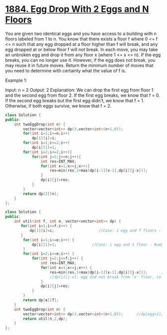  # [1884. Egg Drop With 2 Eggs and N Floors](https://leetcode.com/problems/egg-drop-with-2-eggs-and-n-floors/)

You are given two identical eggs and you have access to a building with n floors labeled from 1 to n.
You know that there exists a floor f where 0 <= f <= n such that any egg dropped at a floor higher than f will break, and any egg dropped at or below floor f will not break.
In each move, you may take an unbroken egg and drop it from any floor x (where 1 <= x <= n). If the egg breaks, you can no longer use it. However, if the egg does not break, you may reuse it in future moves.
Return the minimum number of moves that you need to determine with certainty what the value of f is.

Example 1:

Input: n = 2
Output: 2
Explanation: We can drop the first egg from floor 1 and the second egg from floor 2.
If the first egg breaks, we know that f = 0.
If the second egg breaks but the first egg didn't, we know that f = 1.
Otherwise, if both eggs survive, we know that f = 2.

```C++
class Solution {
public:
    int twoEggDrop(int n) {
        vector<vector<int>> dp(3,vector<int>(n+1,0));
        for(int i=1;i<=n;i++)
            dp[1][i]=i;
        for(int i=1;i<=2;i++)
            dp[i][1]=1;
        for(int i=2;i<=2;i++){
            for(int j=2;j<=n;j++){
                int res=INT_MAX;
                for(int x=1;x<=j;x++){
                    res=min(res,1+max(dp[i-1][x-1],dp[i][j-x]));
                }
                dp[i][j]=res;
            }
        }
        return dp[2][n];
    }
};
```
```C++
class Solution {
public:
    int util(int f, int e, vector<vector<int>> dp) {
       for(int i=1;i<=f;i++) {
           dp[1][i]=i;                    //Case: 1 egg and f floors - Number of moves will be equal to the floor since we will have to try from 1st floor and then move iteratively upwards
       }
        for(int i=1;i<=e;i++) {
            dp[i][1]=1;                //Case: i egg and 1 floor - Number of moves will be 1 since using 1 egg we will know.
        }
        for(int i=2;i<=e;i++) {
            for(int j=2;j<=f;j++) {
                int res=INT_MAX;
                for(int x=1;x<=j;x++) {
                    res=min(res,1+max(dp[i-1][x-1],dp[i][j-x]));      //dp[i-1][x-1]: egg will break so we will be left with only 1 egg less and since it broke from 'x' floor, so we will have remaining x-1 floors to check.
					//dp[i][j-x]: egg did not break from 'x' floor, so remaining options left to check will be j-x(upwards from x)
                }
                dp[i][j]=res;
            }
        }
        return dp[e][f];
    }
    int twoEggDrop(int n) {
        vector<vector<int>> dp(3,vector<int>(n+1,0));      //dp[egg+1][floor+1] : depicting dp[i][j] i.e minimum number of moves required with i eggs and j floor.
        return util(n,2,dp);
    }
};
```

